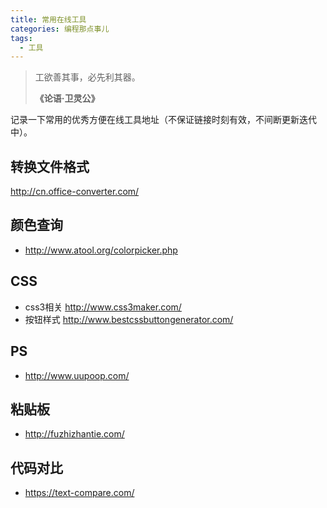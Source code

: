```yaml
---
title: 常用在线工具
categories: 编程那点事儿
tags:
  - 工具
---
```

<blockquote class="blockquote-center">工欲善其事，必先利其器。  

**《论语·卫灵公》**
</blockquote>

<!--more-->

记录一下常用的优秀方便在线工具地址（不保证链接时刻有效，不间断更新迭代中）。

## 转换文件格式

http://cn.office-converter.com/

## 颜色查询

- http://www.atool.org/colorpicker.php

## CSS

- css3相关 <http://www.css3maker.com/>
- 按钮样式 <http://www.bestcssbuttongenerator.com/>

## PS

- <http://www.uupoop.com/>

## 粘贴板

- <http://fuzhizhantie.com/>

## 代码对比

- <https://text-compare.com/>
